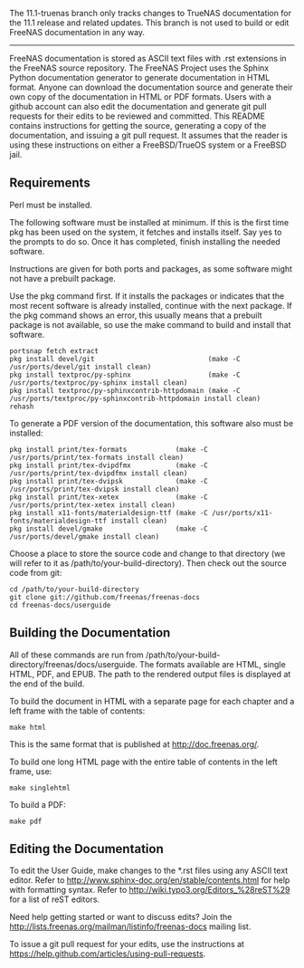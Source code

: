 The 11.1-truenas branch only tracks changes to TrueNAS documentation for
the 11.1 release and related updates. This branch is not used to build or
edit FreeNAS documentation in any way.

--------------------------------------------------------------------------

FreeNAS documentation is stored as ASCII text files with .rst
extensions in the FreeNAS source repository. The FreeNAS Project uses
the Sphinx Python documentation generator to generate documentation in
HTML format. Anyone can download the documentation source and generate
their own copy of the documentation in HTML or PDF formats. Users with a
github account can also edit the documentation and generate git pull
requests for their edits to be reviewed and committed. This README
contains instructions for getting the source, generating a copy of the
documentation, and issuing a git pull request. It assumes that the
reader is using these instructions on either a FreeBSD/TrueOS system or
a FreeBSD jail.

## Requirements

Perl must be installed.

The following software must be installed at minimum. If this is the
first time pkg has been used on the system, it fetches and installs itself.
Say yes to the prompts to do so. Once it has completed, finish
installing the needed software.

Instructions are given for both ports and packages, as some software might
not have a prebuilt package.

Use the pkg command first. If it installs the packages or indicates that the
most recent software is already installed, continue with the next package. If
the pkg command shows an error, this usually means that a prebuilt package is
not available, so use the make command to build and install that software.

```
portsnap fetch extract
pkg install devel/git                            (make -C /usr/ports/devel/git install clean)
pkg install textproc/py-sphinx                   (make -C /usr/ports/textproc/py-sphinx install clean)
pkg install textproc/py-sphinxcontrib-httpdomain (make -C /usr/ports/textproc/py-sphinxcontrib-httpdomain install clean)
rehash
```

To generate a PDF version of the documentation, this software also must be
installed:

```
pkg install print/tex-formats            (make -C /usr/ports/print/tex-formats install clean)
pkg install print/tex-dvipdfmx           (make -C /usr/ports/print/tex-dvipdfmx install clean)
pkg install print/tex-dvipsk             (make -C /usr/ports/print/tex-dvipsk install clean)
pkg install print/tex-xetex              (make -C /usr/ports/print/tex-xetex install clean)
pkg install x11-fonts/materialdesign-ttf (make -C /usr/ports/x11-fonts/materialdesign-ttf install clean)
pkg install devel/gmake                  (make -C /usr/ports/devel/gmake install clean)
```

Choose a place to store the source code and change to that directory
(we will refer to it as /path/to/your-build-directory). Then check out the
source code from git:

```
cd /path/to/your-build-directory
git clone git://github.com/freenas/freenas-docs
cd freenas-docs/userguide
```

## Building the Documentation

All of these commands are run from
/path/to/your-build-directory/freenas/docs/userguide. The formats
available are HTML, single HTML, PDF, and EPUB. The path to the rendered
output files is displayed at the end of the build.

To build the document in HTML with a separate page for each chapter and
a left frame with the table of contents:

```
make html
```

This is the same format that is published at http://doc.freenas.org/.

To build one long HTML page with the entire table of contents in the
left frame, use:

```
make singlehtml
```

To build a PDF:

```
make pdf
```

## Editing the Documentation

To edit the User Guide, make changes to the *.rst files using any ASCII
text editor. Refer to
http://www.sphinx-doc.org/en/stable/contents.html for help
with formatting syntax. Refer to
http://wiki.typo3.org/Editors_%28reST%29 for a list of reST editors.

Need help getting started or want to discuss edits? Join the
http://lists.freenas.org/mailman/listinfo/freenas-docs mailing list.

To issue a git pull request for your edits, use the instructions at
https://help.github.com/articles/using-pull-requests.
